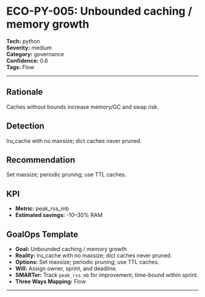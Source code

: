 # ECO-PY-005: Unbounded caching / memory growth

**Tech:** python  
**Severity:** medium  
**Category:** governance  
**Confidence:** 0.6  
**Tags:** Flow

---

## Rationale
Caches without bounds increase memory/GC and swap risk.

## Detection
lru_cache with no maxsize; dict caches never pruned.

## Recommendation
Set maxsize; periodic pruning; use TTL caches.

## KPI
- **Metric:** peak_rss_mb  
- **Estimated savings:** -10–30% RAM

## GoalOps Template
- **Goal:** Unbounded caching / memory growth  
- **Reality:** lru_cache with no maxsize; dict caches never pruned.  
- **Options:** Set maxsize; periodic pruning; use TTL caches.  
- **Will:** Assign owner, sprint, and deadline.  
- **SMARTer:** Track `peak_rss_mb` for improvement, time-bound within sprint.  
- **Three Ways Mapping:** Flow

---

